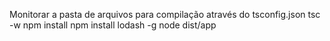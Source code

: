 Monitorar a pasta de arquivos para compilação através do tsconfig.json
tsc -w
npm install
npm install lodash -g
node dist/app